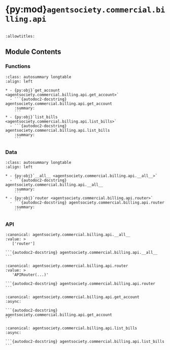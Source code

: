 # {py:mod}`agentsociety.commercial.billing.api`

```{py:module} agentsociety.commercial.billing.api
```

```{autodoc2-docstring} agentsociety.commercial.billing.api
:allowtitles:
```

## Module Contents

### Functions

````{list-table}
:class: autosummary longtable
:align: left

* - {py:obj}`get_account <agentsociety.commercial.billing.api.get_account>`
  - ```{autodoc2-docstring} agentsociety.commercial.billing.api.get_account
    :summary:
    ```
* - {py:obj}`list_bills <agentsociety.commercial.billing.api.list_bills>`
  - ```{autodoc2-docstring} agentsociety.commercial.billing.api.list_bills
    :summary:
    ```
````

### Data

````{list-table}
:class: autosummary longtable
:align: left

* - {py:obj}`__all__ <agentsociety.commercial.billing.api.__all__>`
  - ```{autodoc2-docstring} agentsociety.commercial.billing.api.__all__
    :summary:
    ```
* - {py:obj}`router <agentsociety.commercial.billing.api.router>`
  - ```{autodoc2-docstring} agentsociety.commercial.billing.api.router
    :summary:
    ```
````

### API

````{py:data} __all__
:canonical: agentsociety.commercial.billing.api.__all__
:value: >
   ['router']

```{autodoc2-docstring} agentsociety.commercial.billing.api.__all__
```

````

````{py:data} router
:canonical: agentsociety.commercial.billing.api.router
:value: >
   'APIRouter(...)'

```{autodoc2-docstring} agentsociety.commercial.billing.api.router
```

````

````{py:function} get_account(request: fastapi.Request) -> agentsociety.webapi.models.ApiResponseWrapper[agentsociety.commercial.billing.models.ApiAccount]
:canonical: agentsociety.commercial.billing.api.get_account
:async:

```{autodoc2-docstring} agentsociety.commercial.billing.api.get_account
```
````

````{py:function} list_bills(request: fastapi.Request, item: typing.Optional[str] = None, skip: int = 0, limit: int = 100) -> agentsociety.webapi.models.ApiPaginatedResponseWrapper[agentsociety.commercial.billing.models.ApiBill]
:canonical: agentsociety.commercial.billing.api.list_bills
:async:

```{autodoc2-docstring} agentsociety.commercial.billing.api.list_bills
```
````
